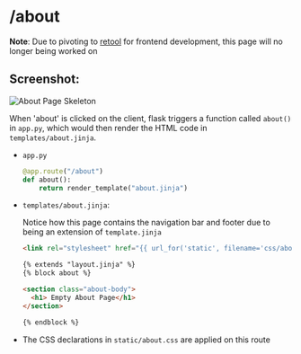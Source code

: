 # /about

**Note**: Due to pivoting to [retool](https://retool.com) for frontend development, this page will no longer being worked on

## Screenshot:

![About Page Skeleton](https://user-images.githubusercontent.com/97417536/229576253-958518a8-5c27-4e70-9ff6-760a7923268f.png)

When 'about' is clicked on the client, flask triggers a function called ``about()`` in ``app.py``, which would then render the HTML code in
``templates/about.jinja``.

- ``app.py``

  ```py
  @app.route("/about")
  def about():
      return render_template("about.jinja")
  ```

- ``templates/about.jinja``:
 
   Notice how this page contains the navigation bar and footer due to being an extension of ``template.jinja`` 
    ```html
    <link rel="stylesheet" href="{{ url_for('static', filename='css/about.css') }}">
    
    {% extends "layout.jinja" %}
    {% block about %}

    <section class="about-body">
      <h1> Empty About Page</h1>
    </section>

    {% endblock %}
    ```

- The CSS declarations in ``static/about.css`` are applied on this route